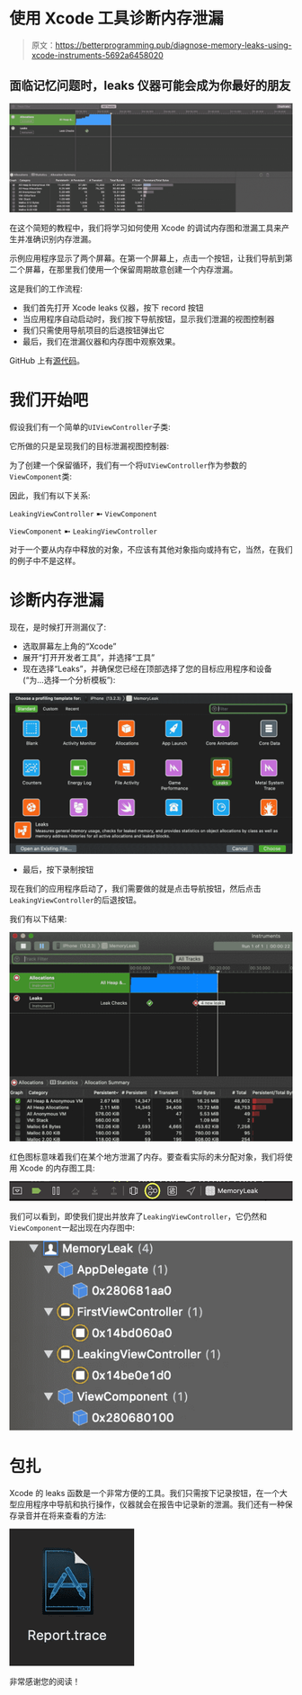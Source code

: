 # 使用 Xcode 工具诊断内存泄漏

> 原文：<https://betterprogramming.pub/diagnose-memory-leaks-using-xcode-instruments-5692a6458020>

## 面临记忆问题时，leaks 仪器可能会成为你最好的朋友

![](img/97404ff4a76712a1ab30b4c76dad10ed.png)

在这个简短的教程中，我们将学习如何使用 Xcode 的调试内存图和泄漏工具来产生并准确识别内存泄漏。

示例应用程序显示了两个屏幕。在第一个屏幕上，点击一个按钮，让我们导航到第二个屏幕，在那里我们使用一个保留周期故意创建一个内存泄漏。

这是我们的工作流程:

*   我们首先打开 Xcode leaks 仪器，按下 record 按钮
*   当应用程序自动启动时，我们按下导航按钮，显示我们泄漏的视图控制器
*   我们只需使用导航项目的后退按钮弹出它
*   最后，我们在泄漏仪器和内存图中观察效果。

GitHub 上有[源代码](https://github.com/zivaev462/memory-leak)。

# 我们开始吧

假设我们有一个简单的`UIViewController`子类:

它所做的只是呈现我们的目标泄漏视图控制器:

为了创建一个保留循环，我们有一个将`UIViewController`作为参数的`ViewComponent`类:

因此，我们有以下关系:

`LeakingViewController` ➼ `ViewComponent`

`ViewComponent` ➼ `LeakingViewController`

对于一个要从内存中释放的对象，不应该有其他对象指向或持有它，当然，在我们的例子中不是这样。

# 诊断内存泄漏

现在，是时候打开测漏仪了:

*   选取屏幕左上角的“Xcode”
*   展开“打开开发者工具”，并选择“工具”
*   现在选择“Leaks”，并确保您已经在顶部选择了您的目标应用程序和设备(“为…选择一个分析模板”):

![](img/2cbf261f9321e354049c269550bb7689.png)

*   最后，按下录制按钮

现在我们的应用程序启动了，我们需要做的就是点击导航按钮，然后点击`LeakingViewController`的后退按钮。

我们有以下结果:

![](img/f846fca3c6972295c7533c635ae6da8a.png)

红色图标意味着我们在某个地方泄漏了内存。要查看实际的未分配对象，我们将使用 Xcode 的内存图工具:

![](img/5e21dc13d0f17c172fbf8960e8a611bd.png)

我们可以看到，即使我们提出并放弃了`LeakingViewController`，它仍然和`ViewComponent`一起出现在内存图中:

![](img/485bed1ad5a9efa3ee7c9a9f028d7b30.png)

# 包扎

Xcode 的 leaks 函数是一个非常方便的工具。我们只需按下记录按钮，在一个大型应用程序中导航和执行操作，仪器就会在报告中记录新的泄漏。我们还有一种保存录音并在将来查看的方法:

![](img/f28f3a51d59ec36dc60792c7acabcc54.png)

非常感谢您的阅读！